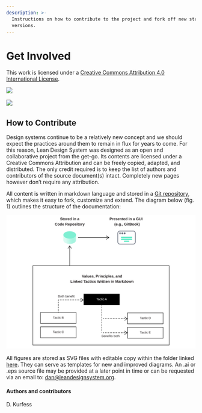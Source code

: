 ```yaml
---
description: >-
  Instructions on how to contribute to the project and fork off new stand-alone
  versions.
---
```


# Get Involved

This work is licensed under a [Creative Commons Attribution 4.0 International License](http://creativecommons.org/licenses/by/4.0/).

[![](https://img.shields.io/badge/License-CC%20BY%204.0-lightgrey.svg)](http://creativecommons.org/licenses/by/4.0/)

[![](https://i.creativecommons.org/l/by/4.0/88x31.png)](http://creativecommons.org/licenses/by/4.0/)

## How to Contribute

Design systems continue to be a relatively new concept and we should expect the practices around them to remain in flux for years to come. For this reason, Lean Design System was designed as an open and collaborative project from the get-go. Its contents are licensed under a Creative Commons Attribution and can be freely copied, adapted, and distributed. The only credit required is to keep the list of authors and contributors of the source document\(s\) intact. Completely new pages however don’t require any attribution.

All content is written in markdown language and stored in a [Git repository](https://github.com/1corn/leandesignsystem/tree/main), which makes it easy to fork, customize and extend. The diagram below \(fig. 1\) outlines the structure of the documentation:

![Fig. 1: Repository structure](../.gitbook/assets/fig_repo.svg)

All figures are stored as SVG files with editable copy within the folder linked [here](https://github.com/1corn/leandesignsystem/tree/main/.gitbook/assets). They can serve as templates for new and improved diagrams. An .ai or .eps source file may be provided at a later point in time or can be requested via an email to: [dan@leandesignsystem.org](mailto:dan@leandesignsystem.org).



#### Authors and contributors

D. Kurfess

